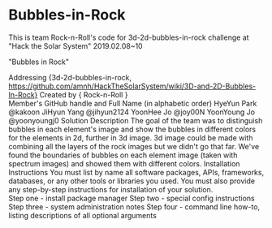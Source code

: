 # Bubbles-in-Rock
This is team Rock-n-Roll's code for 3d-2d-bubbles-in-rock challenge at "Hack the Solar System" 2019.02.08~10

"Bubbles in Rock"

Addressing {3d-2d-bubbles-in-rock, https://github.com/amnh/HackTheSolarSystem/wiki/3D-and-2D-Bubbles-In-Rock} 
Created by { Rock-n-Roll }  
Member's GitHub handle and Full Name (in alphabetic order) 
HyeYun Park @kakoon JiHyun Yang @jihyun2124 YoonHee Jo @joy00N YoonYoung Jo @yoonyoungj0 
Solution Description The goal of the team was to distinguish bubbles in each element's image and show the bubbles in different colors for the elements in 2d, further in 3d image. 3d image could be made with combining all the layers of the rock images but we didn't go that far. We've found the boundaries of bubbles on each element image (taken with spectrum images) and showed them with different colors.  Installation Instructions You must list by name all software packages, APIs, frameworks, databases, or any other tools or libraries you used.  You must also provide any step-by-step instructions for installation of your solution.  
Step one - install package manager 
Step two - special config instructions 
Step three - system administration notes 
Step four - command line how-to, listing descriptions of all optional arguments
